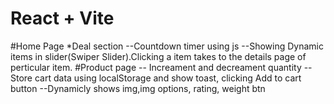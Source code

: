 # React + Vite
#Home Page
*Deal section
  --Countdown timer using js
  --Showing Dynamic items in slider(Swiper Slider).Clicking a item takes to the details page of perticular item.
#Product page
-- Increament and decreament quantity
--Store cart data using localStorage and show toast, clicking Add to cart button
--Dynamicly shows img,img options, rating, weight btn
